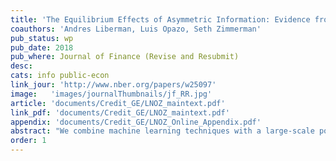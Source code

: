 ```yaml
---
title: 'The Equilibrium Effects of Asymmetric Information: Evidence from Consumer Credit Markets'
coauthors: 'Andres Liberman, Luis Opazo, Seth Zimmerman'
pub_status: wp
pub_date: 2018
pub_where: Journal of Finance (Revise and Resubmit)
desc:
cats: info public-econ
link_jour: 'http://www.nber.org/papers/w25097'
image:   'images/journalThumbnails/jf_RR.jpg'
article: 'documents/Credit_GE/LNOZ_maintext.pdf'
link_pdf: 'documents/Credit_GE/LNOZ_maintext.pdf'
appendix: 'documents/Credit_GE/LNOZ_Online_Appendix.pdf'
abstract: "We combine machine learning techniques with a large-scale policy change to study the equilibrium effects of information asymmetries in credit markets. In 2012, Chilean credit bureaus were forced to stop reporting past defaults for 2.8 million individuals with relatively low default amounts. These individuals made up 21% of the country's adult population and approximately 67% of borrowers in default. Using panel data of the universe of bank borrowers in Chile and access to the deleted registry information, we measure exposure to the deletion policy by constructing cost predictions with and without the deleted data. We then estimate the effects of exposure to changes in predicted costs using a difference-in-differences design that compares changes in borrowing over time for borrowers at different points in the exposure distribution. We find that deletion reduces predicted costs the most for poorer defaulters with limited borrowing histories, and raises predicted costs the most for non-defaulters with similar backgrounds. Borrowing is negatively and monotonically related to increases in predicted costs, with an elasticity of -0.14. Losers from the policy outnumber winners, and in aggregate, the effect of deletion was a sustained reduction in borrowing by 9% relative to baseline. We use our procedure to simulate the effects of counterfactual deletion policies such as the elimination of data on gender or additional default records, and show that both types of deletion reduce overall borrowing with largest drops for lower-income individuals and women."
order: 1
---
```

